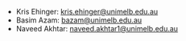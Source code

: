 - Kris Ehinger: kris.ehinger@unimelb.edu.au
- Basim Azam: bazam@unimelb.edu.au
- Naveed Akhtar: naveed.akhtar1@unimelb.edu.au
